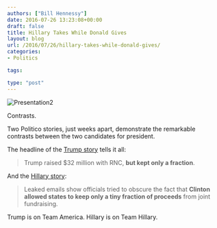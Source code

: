 ```yaml
---
authors: ["Bill Hennessy"]
date: 2016-07-26 13:23:08+00:00
draft: false
title: Hillary Takes While Donald Gives
layout: blog
url: /2016/07/26/hillary-takes-while-donald-gives/
categories:
- Politics

tags:

type: "post"
---
```


![Presentation2](https://hennessysview.com/wp-content/uploads/2016/07/Presentation2.png)


Contrasts.

Two Politico stories, just weeks apart, demonstrate the remarkable contrasts between the two candidates for president.

The headline of the [Trump story](https://www.politico.com/story/2016/07/donald-trump-fec-fundraising-225648) tells it all:



> Trump raised $32 million with RNC, **but kept only a fraction**.



And the [Hillary story](https://www.politico.com/story/2016/07/dnc-leak-clinton-team-deflected-state-cash-concerns-226191):



> Leaked emails show officials tried to obscure the fact that **Clinton allowed states to keep only a tiny fraction of proceeds** from joint fundraising.



Trump is on Team America. Hillary is on Team Hillary.


